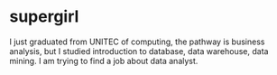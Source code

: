 # supergirl
I just graduated from UNITEC of computing, the pathway is business analysis, but I studied introduction to database, data warehouse, data mining. I am trying to find a job about data analyst.
